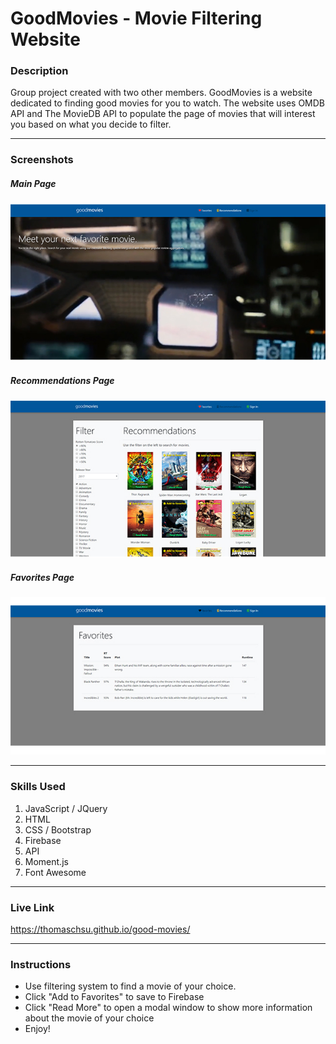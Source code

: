 # GoodMovies - Movie Filtering Website

### Description
Group project created with two other members. GoodMovies is a website dedicated to finding good movies for you to watch. The website uses OMDB API and The MovieDB API to populate the page of movies that will interest you based on what you decide to filter.

- - -
### Screenshots

##### Main Page
![Image 1](/images/image01.jpg)

##### Recommendations Page
![Image 2](/images/image02.jpg)

##### Favorites Page
![Image 3](/images/image03.jpg)

- - -

### Skills Used
1. JavaScript / JQuery
2. HTML
3. CSS / Bootstrap
4. Firebase
5. API
6. Moment.js
7. Font Awesome

- - - 

### Live Link
https://thomaschsu.github.io/good-movies/

- - -

### Instructions
* Use filtering system to find a movie of your choice.
* Click "Add to Favorites" to save to Firebase
* Click "Read More" to open a modal window to show more information about the movie of your choice
* Enjoy!